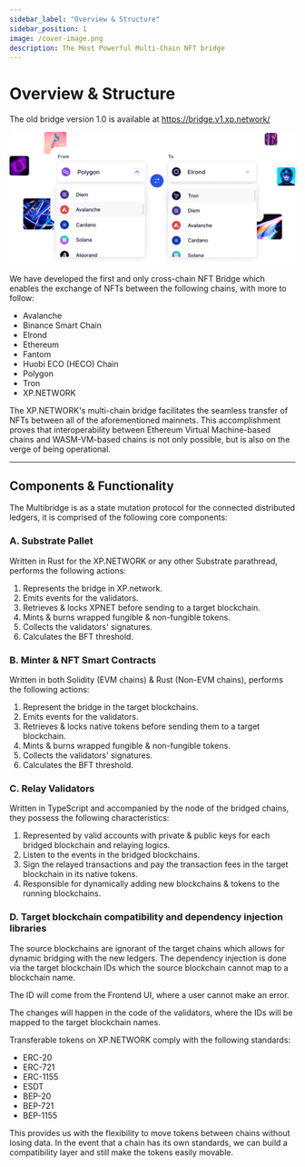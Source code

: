 ```yaml
---
sidebar_label: "Overview & Structure"
sidebar_position: 1
image: /cover-image.png
description: The Most Powerful Multi-Chain NFT bridge
---
```


# Overview & Structure

The old bridge version 1.0 is available at https://bridge.v1.xp.network/<br/>

![Bridge](../../static/img/52.Bridge.png)

We have developed the first and only cross-chain NFT Bridge which enables the exchange of NFTs between the following chains, with more to follow:

- Avalanche
- Binance Smart Chain
- Elrond
- Ethereum
- Fantom
- Huobi ECO (HECO) Chain
- Polygon
- Tron
- XP.NETWORK

The XP.NETWORK's multi-chain bridge facilitates the seamless transfer of NFTs between all of the aforementioned mainnets. This accomplishment proves that interoperability between Ethereum Virtual Machine-based chains and WASM-VM-based chains is not only possible, but is also on the verge of being operational.

<hr/>

## Components & Functionality

The Multibridge is as a state mutation protocol for the connected distributed ledgers, it is comprised of the following core components:

### A. Substrate Pallet

Written in Rust for the XP.NETWORK or any other Substrate parathread, performs the following actions:

1. Represents the bridge in XP.network.
2. Emits events for the validators.
3. Retrieves & locks XPNET before sending to a target blockchain.
4. Mints & burns wrapped fungible & non-fungible tokens.
5. Collects the validators' signatures.
6. Calculates the BFT threshold.

### B. Minter & NFT Smart Contracts

Written in both Solidity (EVM chains) & Rust (Non-EVM chains), performs the following actions:

1. Represent the bridge in the target blockchains.
2. Emits events for the validators.
3. Retrieves & locks native tokens before sending them to a target blockchain.
4. Mints & burns wrapped fungible & non-fungible tokens.
5. Collects the validators' signatures.
6. Calculates the BFT threshold.

### C. Relay Validators

Written in TypeScript and accompanied by the node of the bridged chains, they possess the following characteristics:

1. Represented by valid accounts with private & public keys for each bridged blockchain and relaying logics.
2. Listen to the events in the bridged blockchains.
3. Sign the relayed transactions and pay the transaction fees in the target blockchain in its native tokens.
4. Responsible for dynamically adding new blockchains & tokens to the running blockchains.

### D. Target blockchain compatibility and dependency injection libraries

The source blockchains are ignorant of the target chains which allows for dynamic bridging with the new ledgers. The dependency injection is done via the target blockchain IDs which the source blockchain cannot map to a blockchain name.

The ID will come from the Frontend UI, where a user cannot make an error.

The changes will happen in the code of the validators, where the IDs will be mapped to the target blockchain names.

Transferable tokens on XP.NETWORK comply with the following standards:

- ERC-20
- ERC-721
- ERC-1155
- ESDT
- BEP-20
- BEP-721
- BEP-1155

This provides us with the flexibility to move tokens between chains without losing data. In the event that a chain has its own standards, we can build a compatibility layer and still make the tokens easily movable.
